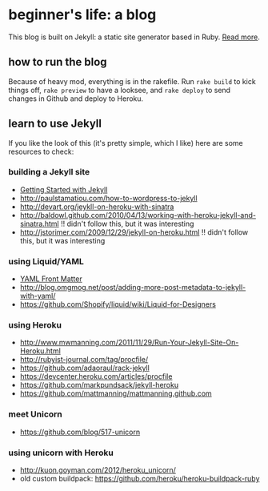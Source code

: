 # beginner's life: a blog

This blog is built on Jekyll: a static site generator based in Ruby. [Read more](https://github.com/mojombo/jekyll).

## how to run the blog

Because of heavy mod, everything is in the rakefile. Run `rake build` to kick
things off, `rake preview` to have a looksee, and `rake deploy` to send changes
in Github and deploy to Heroku.

## learn to use Jekyll

If you like the look of this (it's pretty simple, which I like) here are some resources to check:

### building a Jekyll site ###
* [Getting Started with Jekyll](http://danielmcgraw.com/2011/04/14/The-Ultimate-Guide-To-Getting-Started-With-Jekyll-Part-1/)
* http://paulstamatiou.com/how-to-wordpress-to-jekyll
* http://devart.org/jeykll-on-heroku-with-sinatra
* http://baldowl.github.com/2010/04/13/working-with-heroku-jekyll-and-sinatra.html !! didn't follow this, but it was interesting
* http://jstorimer.com/2009/12/29/jekyll-on-heroku.html  !! didn't follow this, but it was interesting

### using Liquid/YAML ###
* [YAML Front Matter](https://github.com/mojombo/jekyll/wiki/yaml-front-matter)
* http://blog.omgmog.net/post/adding-more-post-metadata-to-jekyll-with-yaml/
* https://github.com/Shopify/liquid/wiki/Liquid-for-Designers

### using Heroku ###
* http://www.mwmanning.com/2011/11/29/Run-Your-Jekyll-Site-On-Heroku.html
* http://rubyist-journal.com/tag/procfile/
* https://github.com/adaoraul/rack-jekyll
* https://devcenter.heroku.com/articles/procfile
* https://github.com/markpundsack/jekyll-heroku
* https://github.com/mattmanning/mattmanning.github.com

### meet Unicorn ###
* https://github.com/blog/517-unicorn

### using unicorn with Heroku ###
* http://kuon.goyman.com/2012/heroku_unicorn/
* old custom buildpack: https://github.com/heroku/heroku-buildpack-ruby

